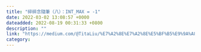 ```yaml
---
title: "碎碎念隨筆（八）：INT_MAX = -1"
date: 2022-03-02 13:08:57 +0000
dateadded: 2022-08-19 00:31:33 +0800
description: ""
link: "https://medium.com/@TitaLiu/%E7%A2%8E%E7%A2%8E%E5%BF%B5%E9%9A%A8%E7%AD%86-%E5%85%AB-int-max-1-d756633d79f3?source=rss-1f0703e3e84b------2"
category:
---
```


